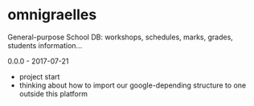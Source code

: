 # omnigraelles
General-purpose School DB: workshops, schedules, marks, grades, students information...

0.0.0 - 2017-07-21
  - project start
  - thinking about how to import our google-depending structure to one outside this platform
